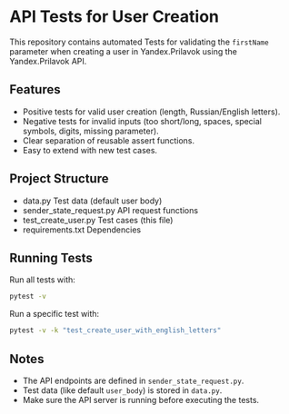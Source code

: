 # API Tests for User Creation

This repository contains automated Tests for validating the `firstName` parameter when creating a user in Yandex.Prilavok using the Yandex.Prilavok API. 

## Features

- Positive tests for valid user creation (length, Russian/English letters).  
- Negative tests for invalid inputs (too short/long, spaces, special symbols, digits, missing parameter).  
- Clear separation of reusable assert functions.  
- Easy to extend with new test cases.  

## Project Structure

- data.py                    Test data (default user body)
- sender_state_request.py    API request functions
- test_create_user.py        Test cases (this file)
- requirements.txt           Dependencies

## Running Tests

Run all tests with:
```bash
pytest -v
```

Run a specific test with:
```bash
pytest -v -k "test_create_user_with_english_letters"
```

## Notes

- The API endpoints are defined in `sender_state_request.py`.  
- Test data (like default `user_body`) is stored in `data.py`.  
- Make sure the API server is running before executing the tests.
